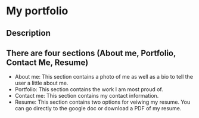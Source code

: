 # My portfolio

## Description 
## There are four sections (About me, Portfolio, Contact Me, Resume)
* About me: This section contains a photo of me as well as a bio to tell the user a little about me.
* Portfolio: This section contains the work I am most proud of.
* Contact me: This section contains my contact information.
* Resume: This section contains two options for veiwing my resume. You can go directly to the google doc or download a PDF of my resume.

